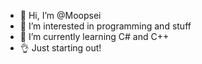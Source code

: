 - 👋 Hi, I’m @Moopsei
- 👀 I’m interested in programming and stuff
- 🌱 I’m currently learning C# and C++
- 👌 Just starting out!

<!---
Moopsei/Moopsei is a ✨ special ✨ repository because its `README.md` (this file) appears on your GitHub profile.
You can click the Preview link to take a look at your changes.
--->
